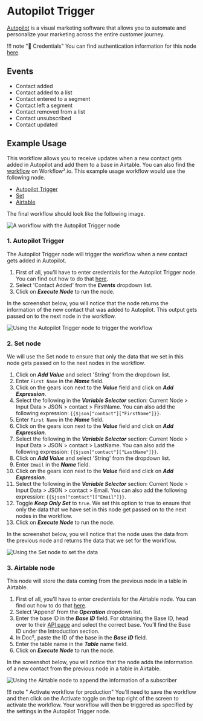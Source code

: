 # Autopilot Trigger

[Autopilot](https://www.autopilothq.com/) is a visual marketing software that allows you to automate and personalize your marketing across the entire customer journey.

!!! note "🔑 Credentials"
    You can find authentication information for this node [here](/workflow/integrations/credentials/autopilot/).


## Events

- Contact added
- Contact added to a list
- Contact entered to a segment
- Contact left a segment
- Contact removed from a list
- Contact unsubscribed
- Contact updated

## Example Usage

This workflow allows you to receive updates when a new contact gets added in Autopilot and add them to a base in Airtable. You can also find the [workflow](https://WF².io/workflows/991) on Workflow².io. This example usage workflow would use the following node.
- [Autopilot Trigger]()
- [Set](/workflow/integrations/core-nodes/workflow-nodes-base.set/)
- [Airtable](/workflow/integrations/nodes/workflow-nodes-base.airtable/)

The final workflow should look like the following image.

![A workflow with the Autopilot Trigger node](/_images/integrations/trigger-nodes/autopilottrigger/workflow.png)

### 1. Autopilot Trigger

 The Autopilot Trigger node will trigger the workflow when a new contact gets added in Autopilot.

1. First of all, you'll have to enter credentials for the Autopilot Trigger node. You can find out how to do that [here](/workflow/integrations/credentials/autopilot/).
2. Select 'Contact Added' from the ***Events*** dropdown list.
3. Click on ***Execute Node*** to run the node.

In the screenshot below, you will notice that the node returns the information of the new contact that was added to Autopilot. This output gets passed on to the next node in the workflow.

![Using the Autopilot Trigger node to trigger the workflow](/_images/integrations/trigger-nodes/autopilottrigger/autopilottrigger_node.png)

### 2. Set node

We will use the Set node to ensure that only the data that we set in this node gets passed on to the next nodes in the workflow.

1. Click on ***Add Value*** and select 'String' from the dropdown list.
2. Enter `First Name` in the ***Name*** field.
3. Click on the gears icon next to the ***Value*** field and click on ***Add Expression***.
4. Select the following in the ***Variable Selector*** section: Current Node > Input Data > JSON > contact > FirstName. You can also add the following expression: `{{$json["contact"]["FirstName"]}}`.
5. Enter `First Name` in the ***Name*** field.
6. Click on the gears icon next to the ***Value*** field and click on ***Add Expression***.
7. Select the following in the ***Variable Selector*** section: Current Node > Input Data > JSON > contact > LastName. You can also add the following expression: `{{$json["contact"]["LastName"]}}`.
8. Click on ***Add Value*** and select 'String' from the dropdown list.
9. Enter `Email` in the ***Name*** field.
10. Click on the gears icon next to the ***Value*** field and click on ***Add Expression***.
11. Select the following in the ***Variable Selector*** section: Current Node > Input Data > JSON > contact > Email. You can also add the following expression: `{{$json["contact"]["Email"]}}`.
12. Toggle ***Keep Only Set*** to `true`. We set this option to true to ensure that only the data that we have set in this node get passed on to the next nodes in the workflow.
13. Click on ***Execute Node*** to run the node.

In the screenshot below, you will notice that the node uses the data from the previous node and returns the data that we set for the workflow.

![Using the Set node to set the data](/_images/integrations/trigger-nodes/autopilottrigger/set_node.png)

### 3. Airtable node

This node will store the data coming from the previous node in a table in Airtable.

1. First of all, you'll have to enter credentials for the Airtable node. You can find out how to do that [here](/workflow/integrations/credentials/airtable/).
2. Select 'Append' from the ***Operation*** dropdown list.
3. Enter the base ID in the ***Base ID*** field. For obtaining the Base ID, head over to their [API page](https://airtable.com/api) and select the correct base. You’ll find the Base ID under the Introduction section.
4. In Doc², paste the ID of the base in the ***Base ID*** field.
5. Enter the table name in the ***Table*** name field.
6. Click on ***Execute Node*** to run the node.

In the screenshot below, you will notice that the node adds the information of a new contact from the previous node in a table in Airtable.

![Using the Airtable node to append the information of a subscriber](/_images/integrations/trigger-nodes/autopilottrigger/airtable_node.png)

!!! note " Activate workflow for production"
    You'll need to save the workflow and then click on the Activate toggle on the top right of the screen to activate the workflow. Your workflow will then be triggered as specified by the settings in the Autopilot Trigger node.

